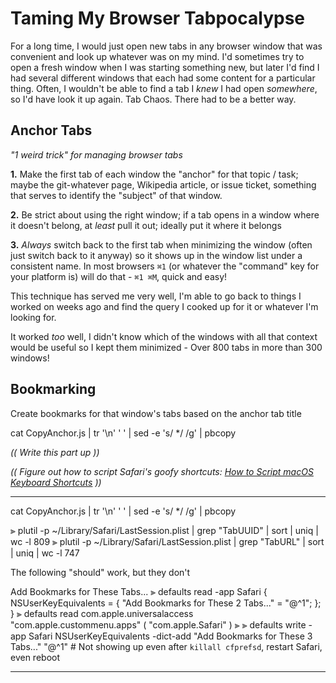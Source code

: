 Taming My Browser Tabpocalypse
================================

For a long time, I would just open new tabs in any browser window that was convenient and look up whatever was on my mind.  I'd sometimes try to open a fresh window when I was starting something new, but later I'd find I had several different windows that each had some content for a particular thing.  Often, I wouldn't be able to find a tab I _knew_ I had open _somewhere_, so I'd have look it up again.  Tab Chaos.  There had to be a better way.

Anchor Tabs
-----------
_"1 weird trick" for managing browser tabs_

**1.** Make the first tab of each window the "anchor" for that topic / task; maybe the git-whatever page, Wikipedia article, or issue ticket, something that serves to identify the "subject" of that window.

**2.** Be strict about using the right window; if a tab opens in a window where it doesn't belong, at _least_ pull it out; ideally put it where it belongs

**3.** _Always_ switch back to the first tab when minimizing the window (often just switch back to it anyway) so it shows up in the window list under a consistent name.  In most browsers `⌘1` (or whatever the "command" key for your platform is) will do that - `⌘1 ⌘M`, quick and easy!

This technique has served me very well, I'm able to go back to things I worked on weeks ago and find the query I cooked up for it or whatever I'm looking for.  

It worked _too_ well, I didn't know which of the windows with all that context would be useful so I kept them minimized - Over 800 tabs in more than 300 windows!

Bookmarking
-----------
Create bookmarks for that window's tabs based on the anchor tab title

cat CopyAnchor.js | tr '\n' ' ' | sed -e 's/  */ /g' | pbcopy

_(( Write this part up ))_

_(( Figure out how to script Safari's goofy shortcuts: [How to Script macOS Keyboard Shortcuts](https://www.rightpoint.com/rplabs/script-keyboard-os-x-shortcuts) ))_

---

cat CopyAnchor.js | tr '\n' ' ' | sed -e 's/  */ /g' | pbcopy


⫸ plutil -p ~/Library/Safari/LastSession.plist | grep "TabUUID" | sort | uniq | wc -l
809
⫸ plutil -p ~/Library/Safari/LastSession.plist | grep "TabURL" | sort | uniq | wc -l
747

The following "should" work, but they don't

Add Bookmarks for These  Tabs...
⫸ defaults read -app Safari
{
    NSUserKeyEquivalents =     {
        "Add Bookmarks for These 2 Tabs..." = "@^1";
    };
}
⫸ defaults read com.apple.universalaccess "com.apple.custommenu.apps"
(
    "com.apple.Safari"
)
⫸
⫸ defaults write -app Safari NSUserKeyEquivalents -dict-add "Add Bookmarks for These 3 Tabs..." "@^1"  # Not showing up even after `killall cfprefsd`, restart Safari, even reboot

---
